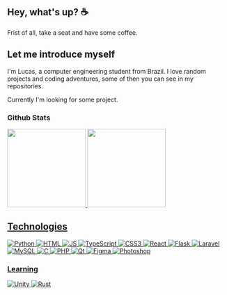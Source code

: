 ## Hey, what's up? ☕

 Frist of all, take a seat and have some coffee.

## Let me introduce myself

 I'm Lucas, a computer engineering student from Brazil. I love random projects and coding adventures, some of then you can see in my repositories.

  Currently I'm looking for some project.

### Github Stats

<div align="left">
  <a href="https://github.com/LucasJFelippo">
  <img height="180em" src="https://github-readme-stats.vercel.app/api?username=LucasJFelippo&show_icons=true&theme=aura_dark&include_all_commits=true&count_private=true&rank_icon=github"/>
  <img height="180em" src="https://github-readme-stats.vercel.app/api/top-langs/?username=LucasJFelippo&layout=compact&langs_count=7&theme=aura_dark"/>
</div>

## Technologies

<div style="display: inline_block">

<img alt="Python" src="https://img.shields.io/badge/python-3670A0?style=for-the-badge&logo=python&logoColor=ffc331" />

<img alt="HTML" src="https://img.shields.io/badge/html5-f16529?style=for-the-badge&logo=html5&logoColor=white" />
<img alt="JS" src="https://img.shields.io/badge/javascript-000000?style=for-the-badge&logo=javascript&logoColor=f7e018" />
<img alt="TypeScript" src="https://img.shields.io/badge/typescript-%23007ACC.svg?style=for-the-badge&logo=typescript&logoColor=white" />
<img alt="CSS3" src="https://img.shields.io/badge/css3-006bc0?style=for-the-badge&logo=css3&logoColor=white" />  
<img alt="React" src="https://img.shields.io/badge/react-1e2229?style=for-the-badge&logo=react&logoColor=149eca" />
<img alt="Flask" src="https://img.shields.io/badge/flask-ffffff?style=for-the-badge&logo=flask&logoColor=black" />
<img alt="Laravel" src="https://img.shields.io/badge/laravel-121c2c?style=for-the-badge&logo=laravel&logoColor=FF2D20" />

<img alt="MySQL" src="https://img.shields.io/badge/mysql-000000?style=for-the-badge&logo=mysql&logoColor=4479A1" />

<img alt="C" src="https://img.shields.io/badge/c-004283?style=for-the-badge&logo=c&logoColor=white" />

<img alt="PHP" src="https://img.shields.io/badge/php-787cb4?style=for-the-badge&logo=php&logoColor=black" />

<img alt="Qt" src="https://img.shields.io/badge/Qt-000000?style=for-the-badge&logo=Qt&logoColor=40CD52" />

<img alt="Figma" src="https://img.shields.io/badge/figma-162134?style=for-the-badge&logo=figma&logoColor=F24E1E" />
<img alt="Photoshop" src="https://img.shields.io/badge/photoshop-001e36?style=for-the-badge&logo=adobephotoshop&logoColor=30a8ff" />

### Learning

<img alt="Unity" src="https://img.shields.io/badge/unity-000000?style=for-the-badge&logo=unity&logoColor=white" />
<img alt="Rust" src="https://img.shields.io/badge/Rust-ffffff?style=for-the-badge&logo=rust&logoColor=black" />

</div>
